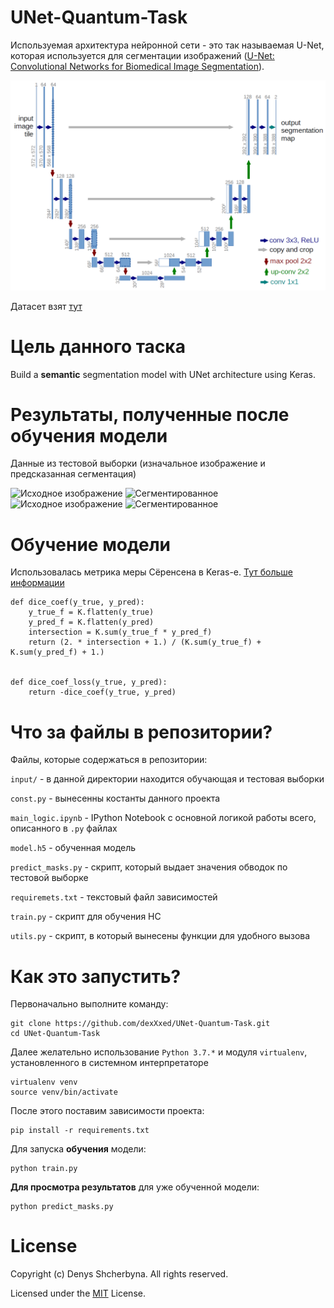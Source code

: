 # UNet-Quantum-Task
Используемая архитектура нейронной сети - это так называемая U-Net, которая используется для сегментации изображений ([U-Net: Convolutional Networks for Biomedical Image Segmentation](https://arxiv.org/pdf/1505.04597.pdf)).

![U-Net](https://github.com/dexXxed/UNet-Quantum-Task/blob/master/img/u-net-architecture.png?raw=true)

Датасет взят [тут](https://www.kaggle.com/c/data-science-bowl-2018/data)

# Цель данного таска

Build a **semantic** segmentation model with UNet architecture using Keras.

# Результаты, полученные после обучения модели
Данные из тестовой выборки (изначальное изображение и предсказанная сегментация)

![Исходное изображение](https://i.imgur.com/2W5wWse.png)
![Сегментированное](https://i.imgur.com/GBCOUXO.png)
![Исходное изображение](https://i.imgur.com/kuZuWEB.png)
![Сегментированное](https://i.imgur.com/oFk2xrF.png)

# Обучение модели
Использовалась метрика меры Сёренсена в Keras-е. [Тут больше информации](https://en.wikipedia.org/wiki/S%C3%B8rensen%E2%80%93Dice_coefficient)
```
def dice_coef(y_true, y_pred):
    y_true_f = K.flatten(y_true)
    y_pred_f = K.flatten(y_pred)
    intersection = K.sum(y_true_f * y_pred_f)
    return (2. * intersection + 1.) / (K.sum(y_true_f) + K.sum(y_pred_f) + 1.)


def dice_coef_loss(y_true, y_pred):
    return -dice_coef(y_true, y_pred)
```

# Что за файлы в репозитории?
Файлы, которые содержаться в репозитории:

```input/``` - в данной директории находится обучающая и тестовая выборки

```const.py``` - вынесенны костанты данного проекта

```main_logic.ipynb``` -  IPython Notebook с основной логикой работы всего, описанного в ```.py``` файлах

```model.h5``` - обученная модель

```predict_masks.py``` - скрипт, который выдает значения обводок по тестовой выборке

```requiremets.txt``` - текстовый файл зависимостей

```train.py``` - скрипт для обучения НС

```utils.py``` - скрипт, в который вынесены функции для удобного вызова


# Как это запустить?
Первоначально выполните команду:
```
git clone https://github.com/dexXxed/UNet-Quantum-Task.git
cd UNet-Quantum-Task
```
Далее желательно использование ```Python 3.7.*``` и  модуля ```virtualenv```, установленного в системном интерпретаторе
```
virtualenv venv
source venv/bin/activate
```
После этого поставим зависимости проекта:
```
pip install -r requirements.txt
```

Для запуска **обучения** модели:
```
python train.py
```

**Для просмотра результатов** для уже обученной модели:
```
python predict_masks.py
```

# License

Copyright (c) Denys Shcherbyna. All rights reserved.

Licensed under the [MIT](https://github.com/dexXxed/UNet-Quantum-Task/blob/master/LICENCE) License.
